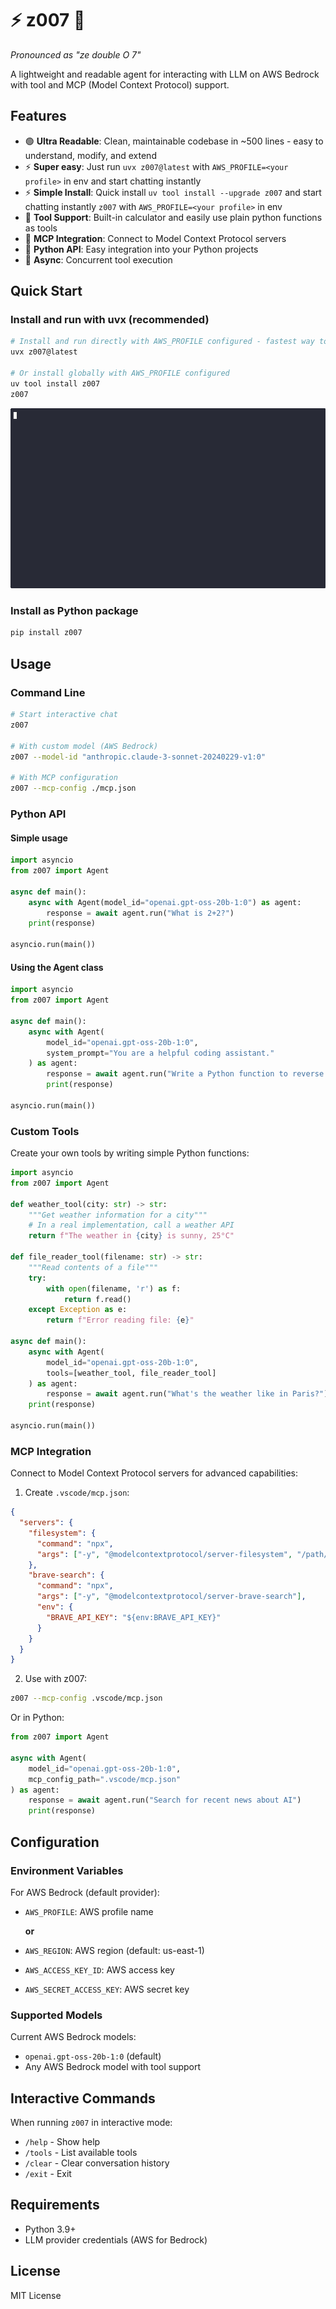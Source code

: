# ⚡ z007 🤖

*Pronounced as "ze double O 7"*

A lightweight and readable agent for interacting with LLM on AWS Bedrock with tool and MCP (Model Context Protocol) support.

## Features

- 🟢 **Ultra Readable**: Clean, maintainable codebase in ~500 lines - easy to understand, modify, and extend
- ⚡ **Super easy**: Just run `uvx z007@latest`  with `AWS_PROFILE=<your profile>` in env and start chatting instantly  
- ⚡ **Simple Install**: Quick install  `uv tool install --upgrade z007` and start chatting instantly `z007` with `AWS_PROFILE=<your profile>` in env
- 🔧 **Tool Support**: Built-in calculator and easily use plain python functions as tools
- 🔌 **MCP Integration**: Connect to Model Context Protocol servers
- 🐍 **Python API**: Easy integration into your Python projects
- 🚀 **Async**: Concurrent tool execution

## Quick Start

### Install and run with uvx (recommended)

```bash
# Install and run directly with AWS_PROFILE configured - fastest way to start!
uvx z007@latest

# Or install globally with AWS_PROFILE configured
uv tool install z007
z007
```


![demo gif](./doc/demo.gif "Optional title text")


### Install as Python package

```bash
pip install z007
```

## Usage

### Command Line

```bash
# Start interactive chat
z007

# With custom model (AWS Bedrock)
z007 --model-id "anthropic.claude-3-sonnet-20240229-v1:0"

# With MCP configuration
z007 --mcp-config ./mcp.json
```

### Python API

#### Simple usage

```python
import asyncio
from z007 import Agent

async def main():
    async with Agent(model_id="openai.gpt-oss-20b-1:0") as agent:
        response = await agent.run("What is 2+2?")
    print(response)

asyncio.run(main())
```

#### Using the Agent class

```python
import asyncio
from z007 import Agent

async def main():
    async with Agent(
        model_id="openai.gpt-oss-20b-1:0",
        system_prompt="You are a helpful coding assistant."
    ) as agent:
        response = await agent.run("Write a Python function to reverse a string")
        print(response)

asyncio.run(main())
```

### Custom Tools

Create your own tools by writing simple Python functions:

```python
import asyncio
from z007 import Agent

def weather_tool(city: str) -> str:
    """Get weather information for a city"""
    # In a real implementation, call a weather API
    return f"The weather in {city} is sunny, 25°C"

def file_reader_tool(filename: str) -> str:
    """Read contents of a file"""
    try:
        with open(filename, 'r') as f:
            return f.read()
    except Exception as e:
        return f"Error reading file: {e}"

async def main():
    async with Agent(
        model_id="openai.gpt-oss-20b-1:0",
        tools=[weather_tool, file_reader_tool]
    ) as agent:
        response = await agent.run("What's the weather like in Paris?")
    print(response)

asyncio.run(main())
```

### MCP Integration

Connect to Model Context Protocol servers for advanced capabilities:

1. Create `.vscode/mcp.json`:

```json
{
  "servers": {
    "filesystem": {
      "command": "npx",
      "args": ["-y", "@modelcontextprotocol/server-filesystem", "/path/to/project"]
    },
    "brave-search": {
      "command": "npx",
      "args": ["-y", "@modelcontextprotocol/server-brave-search"],
      "env": {
        "BRAVE_API_KEY": "${env:BRAVE_API_KEY}"
      }
    }
  }
}
```

2. Use with z007:

```bash
z007 --mcp-config .vscode/mcp.json
```

Or in Python:

```python
from z007 import Agent

async with Agent(
    model_id="openai.gpt-oss-20b-1:0",
    mcp_config_path=".vscode/mcp.json"
) as agent:
    response = await agent.run("Search for recent news about AI")
    print(response)
```

## Configuration

### Environment Variables

For AWS Bedrock (default provider):
- `AWS_PROFILE`: AWS profile name

  **or**

- `AWS_REGION`: AWS region (default: us-east-1)
- `AWS_ACCESS_KEY_ID`: AWS access key
- `AWS_SECRET_ACCESS_KEY`: AWS secret key

### Supported Models

Current AWS Bedrock models:
- `openai.gpt-oss-20b-1:0` (default)
- Any AWS Bedrock model with tool support

## Interactive Commands

When running `z007` in interactive mode:

- `/help` - Show help
- `/tools` - List available tools  
- `/clear` - Clear conversation history
- `/exit` - Exit

## Requirements

- Python 3.9+
- LLM provider credentials (AWS for Bedrock)

## License

MIT License
